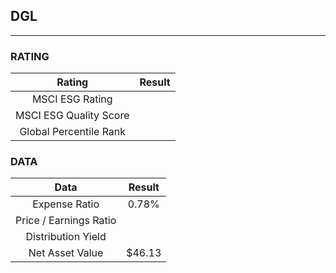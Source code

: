 ## DGL
----
### RATING

|Rating|Result|
|:----:|:---:|
|MSCI ESG Rating||
|MSCI ESG Quality Score||
|Global Percentile Rank||

### DATA

|Data|Result|
|:----:|:---:|
|Expense Ratio|0.78%|
|Price / Earnings Ratio||
|Distribution Yield||
|Net Asset Value|$46.13|

